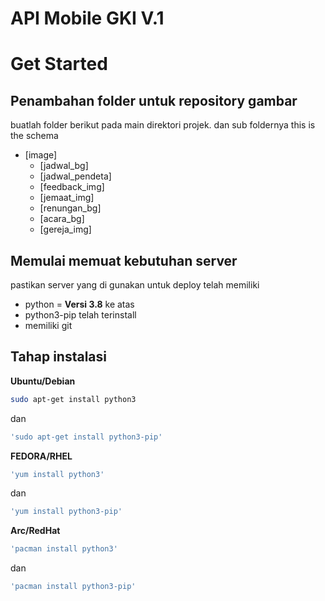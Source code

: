 # API Mobile GKI V.1

# Get Started
## Penambahan folder untuk repository gambar
buatlah folder berikut pada main direktori projek. dan sub foldernya
this is the schema
 * [image]
   * [jadwal_bg]
   * [jadwal_pendeta]
   * [feedback_img]
   * [jemaat_img]
   * [renungan_bg]
   * [acara_bg]
   * [gereja_img]
  
## Memulai memuat kebutuhan server
pastikan server yang di gunakan untuk deploy telah memiliki
 * python = **Versi 3.8** ke atas
 * python3-pip telah terinstall
 * memiliki git

## Tahap instalasi
**Ubuntu/Debian** 
```bash
sudo apt-get install python3
```
dan
```bash
'sudo apt-get install python3-pip'
```
**FEDORA/RHEL** 

```bash
'yum install python3'
```
dan
```bash
'yum install python3-pip'
```
**Arc/RedHat** 
```bash
'pacman install python3'
```
dan
```bash
'pacman install python3-pip'
```




